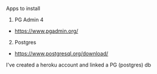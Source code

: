 Apps to install
1. PG Admin 4
- https://www.pgadmin.org/
2. Postgres 
- https://www.postgresql.org/download/

I've created a heroku account and linked a PG (postgres) db